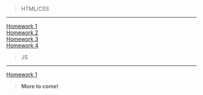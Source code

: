 > HTML/CSS

---

[Homework 1](https://kirossa.github.io/homeworks/htmlCss/homework-1/)<br/>
[Homework 2](https://kirossa.github.io/homeworks/htmlCss/homework-2/)<br/>
[Homework 3](https://kirossa.github.io/homeworks/htmlCss/homework-3/)<br/>
[Homework 4](https://kirossa.github.io/homeworks/htmlCss/homework-4/)<br/>

> JS

---

[Homework 1](https://kirossa.github.io/homeworks/jsModule/hw1/)<br/>

> **More to come!**
